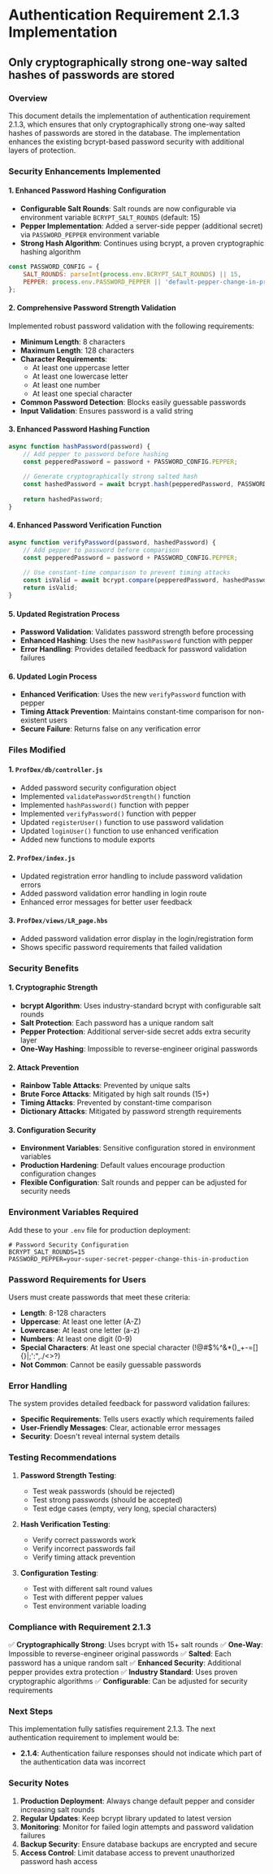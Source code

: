 # Authentication Requirement 2.1.3 Implementation
## Only cryptographically strong one-way salted hashes of passwords are stored

### Overview
This document details the implementation of authentication requirement 2.1.3, which ensures that only cryptographically strong one-way salted hashes of passwords are stored in the database. The implementation enhances the existing bcrypt-based password security with additional layers of protection.

### Security Enhancements Implemented

#### 1. **Enhanced Password Hashing Configuration**
- **Configurable Salt Rounds**: Salt rounds are now configurable via environment variable `BCRYPT_SALT_ROUNDS` (default: 15)
- **Pepper Implementation**: Added a server-side pepper (additional secret) via `PASSWORD_PEPPER` environment variable
- **Strong Hash Algorithm**: Continues using bcrypt, a proven cryptographic hashing algorithm

```javascript
const PASSWORD_CONFIG = {
    SALT_ROUNDS: parseInt(process.env.BCRYPT_SALT_ROUNDS) || 15,
    PEPPER: process.env.PASSWORD_PEPPER || 'default-pepper-change-in-production'
};
```

#### 2. **Comprehensive Password Strength Validation**
Implemented robust password validation with the following requirements:
- **Minimum Length**: 8 characters
- **Maximum Length**: 128 characters
- **Character Requirements**:
  - At least one uppercase letter
  - At least one lowercase letter
  - At least one number
  - At least one special character
- **Common Password Detection**: Blocks easily guessable passwords
- **Input Validation**: Ensures password is a valid string

#### 3. **Enhanced Password Hashing Function**
```javascript
async function hashPassword(password) {
    // Add pepper to password before hashing
    const pepperedPassword = password + PASSWORD_CONFIG.PEPPER;
    
    // Generate cryptographically strong salted hash
    const hashedPassword = await bcrypt.hash(pepperedPassword, PASSWORD_CONFIG.SALT_ROUNDS);
    
    return hashedPassword;
}
```

#### 4. **Enhanced Password Verification Function**
```javascript
async function verifyPassword(password, hashedPassword) {
    // Add pepper to password before comparison
    const pepperedPassword = password + PASSWORD_CONFIG.PEPPER;
    
    // Use constant-time comparison to prevent timing attacks
    const isValid = await bcrypt.compare(pepperedPassword, hashedPassword);
    return isValid;
}
```

#### 5. **Updated Registration Process**
- **Password Validation**: Validates password strength before processing
- **Enhanced Hashing**: Uses the new `hashPassword` function with pepper
- **Error Handling**: Provides detailed feedback for password validation failures

#### 6. **Updated Login Process**
- **Enhanced Verification**: Uses the new `verifyPassword` function with pepper
- **Timing Attack Prevention**: Maintains constant-time comparison for non-existent users
- **Secure Failure**: Returns false on any verification error

### Files Modified

#### 1. **`ProfDex/db/controller.js`**
- Added password security configuration object
- Implemented `validatePasswordStrength()` function
- Implemented `hashPassword()` function with pepper
- Implemented `verifyPassword()` function with pepper
- Updated `registerUser()` function to use password validation
- Updated `loginUser()` function to use enhanced verification
- Added new functions to module exports

#### 2. **`ProfDex/index.js`**
- Updated registration error handling to include password validation errors
- Added password validation error handling in login route
- Enhanced error messages for better user feedback

#### 3. **`ProfDex/views/LR_page.hbs`**
- Added password validation error display in the login/registration form
- Shows specific password requirements that failed validation

### Security Benefits

#### 1. **Cryptographic Strength**
- **bcrypt Algorithm**: Uses industry-standard bcrypt with configurable salt rounds
- **Salt Protection**: Each password has a unique random salt
- **Pepper Protection**: Additional server-side secret adds extra security layer
- **One-Way Hashing**: Impossible to reverse-engineer original passwords

#### 2. **Attack Prevention**
- **Rainbow Table Attacks**: Prevented by unique salts
- **Brute Force Attacks**: Mitigated by high salt rounds (15+)
- **Timing Attacks**: Prevented by constant-time comparison
- **Dictionary Attacks**: Mitigated by password strength requirements

#### 3. **Configuration Security**
- **Environment Variables**: Sensitive configuration stored in environment variables
- **Production Hardening**: Default values encourage production configuration changes
- **Flexible Configuration**: Salt rounds and pepper can be adjusted for security needs

### Environment Variables Required

Add these to your `.env` file for production deployment:

```env
# Password Security Configuration
BCRYPT_SALT_ROUNDS=15
PASSWORD_PEPPER=your-super-secret-pepper-change-this-in-production
```

### Password Requirements for Users

Users must create passwords that meet these criteria:
- **Length**: 8-128 characters
- **Uppercase**: At least one letter (A-Z)
- **Lowercase**: At least one letter (a-z)
- **Numbers**: At least one digit (0-9)
- **Special Characters**: At least one special character (!@#$%^&*()_+-=[]{}|;':",./<>?)
- **Not Common**: Cannot be easily guessable passwords

### Error Handling

The system provides detailed feedback for password validation failures:
- **Specific Requirements**: Tells users exactly which requirements failed
- **User-Friendly Messages**: Clear, actionable error messages
- **Security**: Doesn't reveal internal system details

### Testing Recommendations

1. **Password Strength Testing**:
   - Test weak passwords (should be rejected)
   - Test strong passwords (should be accepted)
   - Test edge cases (empty, very long, special characters)

2. **Hash Verification Testing**:
   - Verify correct passwords work
   - Verify incorrect passwords fail
   - Verify timing attack prevention

3. **Configuration Testing**:
   - Test with different salt round values
   - Test with different pepper values
   - Test environment variable loading

### Compliance with Requirement 2.1.3

✅ **Cryptographically Strong**: Uses bcrypt with 15+ salt rounds
✅ **One-Way**: Impossible to reverse-engineer original passwords
✅ **Salted**: Each password has a unique random salt
✅ **Enhanced Security**: Additional pepper provides extra protection
✅ **Industry Standard**: Uses proven cryptographic algorithms
✅ **Configurable**: Can be adjusted for security requirements

### Next Steps

This implementation fully satisfies requirement 2.1.3. The next authentication requirement to implement would be:
- **2.1.4**: Authentication failure responses should not indicate which part of the authentication data was incorrect

### Security Notes

1. **Production Deployment**: Always change default pepper and consider increasing salt rounds
2. **Regular Updates**: Keep bcrypt library updated to latest version
3. **Monitoring**: Monitor for failed login attempts and password validation failures
4. **Backup Security**: Ensure database backups are encrypted and secure
5. **Access Control**: Limit database access to prevent unauthorized password hash access
